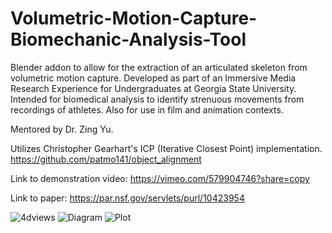 # Volumetric-Motion-Capture-Biomechanic-Analysis-Tool
Blender addon to allow for the extraction of an articulated skeleton from volumetric motion capture. Developed as part of an Immersive Media Research Experience for Undergraduates at Georgia State University. Intended for biomedical analysis to identify strenuous movements from recordings of athletes. Also for use in film and animation contexts.

Mentored by Dr. Zing Yu.

Utilizes Christopher Gearhart's ICP (Iterative Closest Point) implementation. https://github.com/patmo141/object_alignment

Link to demonstration video: https://vimeo.com/579904746?share=copy

Link to paper: https://par.nsf.gov/servlets/purl/10423954

![4dviews](https://github.com/user-attachments/assets/4f3906ae-fd87-4329-89d0-6a57a761a1e7)
![Diagram](https://github.com/user-attachments/assets/ec121938-9bc7-416d-9144-9248338274be)
![Plot](https://github.com/user-attachments/assets/b206df30-e050-4a2c-a62c-9d9d03ba0e8b)
